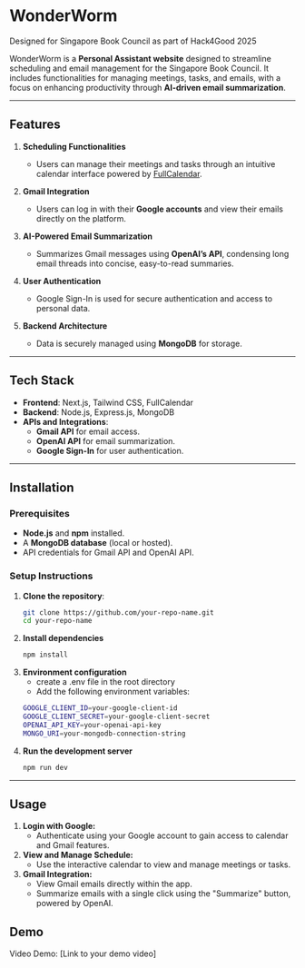 # WonderWorm
Designed for Singapore Book Council as part of Hack4Good 2025

WonderWorm is a **Personal Assistant website** designed to streamline scheduling and email management for the Singapore Book Council. It includes functionalities for managing meetings, tasks, and emails, with a focus on enhancing productivity through **AI-driven email summarization**.

---

## Features  
1. **Scheduling Functionalities**  
   - Users can manage their meetings and tasks through an intuitive calendar interface powered by [FullCalendar](https://fullcalendar.io/).  

2. **Gmail Integration**  
   - Users can log in with their **Google accounts** and view their emails directly on the platform.  

3. **AI-Powered Email Summarization**  
   - Summarizes Gmail messages using **OpenAI’s API**, condensing long email threads into concise, easy-to-read summaries.  

4. **User Authentication**  
   - Google Sign-In is used for secure authentication and access to personal data.  

5. **Backend Architecture**  
   - Data is securely managed using **MongoDB** for storage.  

---

## Tech Stack  
- **Frontend**: Next.js, Tailwind CSS, FullCalendar  
- **Backend**: Node.js, Express.js, MongoDB  
- **APIs and Integrations**:  
  - **Gmail API** for email access.  
  - **OpenAI API** for email summarization.  
  - **Google Sign-In** for user authentication.  

---

## Installation  

### Prerequisites  
- **Node.js** and **npm** installed.  
- A **MongoDB database** (local or hosted).  
- API credentials for Gmail API and OpenAI API.  

### Setup Instructions  

1. **Clone the repository**:  
   ```bash  
   git clone https://github.com/your-repo-name.git  
   cd your-repo-name

1. **Install dependencies**
   ```bash
   npm install

1. **Environment configuration**
   - create a .env file in the root directory
   - Add the following environment variables:
   ```bash
   GOOGLE_CLIENT_ID=your-google-client-id  
   GOOGLE_CLIENT_SECRET=your-google-client-secret  
   OPENAI_API_KEY=your-openai-api-key  
   MONGO_URI=your-mongodb-connection-string

1. **Run the development server**
   ```bash
   npm run dev

---

## Usage

1. **Login with Google:**
   - Authenticate using your Google account to gain access to calendar and Gmail features.
1. **View and Manage Schedule:**
   - Use the interactive calendar to view and manage meetings or tasks.
1. **Gmail Integration:**
   - View Gmail emails directly within the app.
   - Summarize emails with a single click using the "Summarize" button, powered by OpenAI.
  
## Demo
Video Demo: [Link to your demo video]
